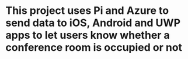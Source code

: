 # This project uses Pi and Azure to send data to iOS, Android and UWP apps to let users know whether a conference room is occupied or not
